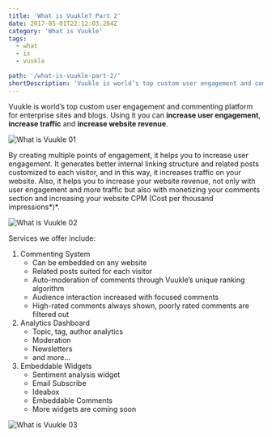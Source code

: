 ```yaml
---
title: 'What is Vuukle? Part 2'
date: 2017-05-01T22:12:03.284Z
category: 'What is Vuukle'
tags:
  - what
  - is
  - vuukle

path: '/what-is-vuukle-part-2/'
shortDescription: 'Vuukle is world’s top custom user engagement and commenting platform for enterprise sites and blogs.'
---
```


Vuukle is world’s top custom user engagement and commenting platform for enterprise sites and blogs. Using it you can **increase user engagement**, **increase traffic** and **increase website revenue**.

![What is Vuukle 01](/img/what-is-vuukle-part-2-img-1.png)

By creating multiple points of engagement, it helps you to increase user engagement. It generates better internal linking structure and related posts customized to each visitor, and in this way, it increases traffic on your website. Also, it helps you to increase your website revenue, not only with user engagement and more traffic but also with monetizing your comments section and increasing your website CPM (Cost per thousand impressions*)*.

![What is Vuukle 02](/img/what-is-vuukle-part-2-img-2.png)

Services we offer include:

1. Commenting System
   - Can be embedded on any website
   - Related posts suited for each visitor
   - Auto-moderation of comments through Vuukle’s unique ranking algorithm
   - Audience interaction increased with focused comments
   - High-rated comments always shown, poorly rated comments are filtered out
2. Analytics Dashboard
   - Topic, tag, author analytics
   - Moderation
   - Newsletters
   - and more…
3. Embeddable Widgets
   - Sentiment analysis widget
   - Email Subscribe
   - Ideabox
   - Embeddable Comments
   - More widgets are coming soon

![What is Vuukle 03](/img/what-is-vuukle-part-2-img-3.png)

